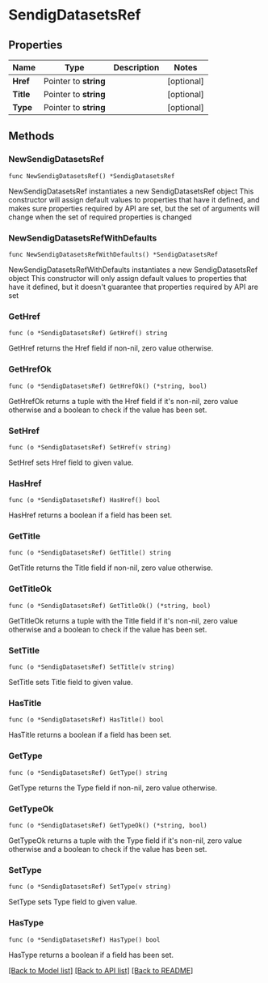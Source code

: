 # SendigDatasetsRef

## Properties

Name | Type | Description | Notes
------------ | ------------- | ------------- | -------------
**Href** | Pointer to **string** |  | [optional] 
**Title** | Pointer to **string** |  | [optional] 
**Type** | Pointer to **string** |  | [optional] 

## Methods

### NewSendigDatasetsRef

`func NewSendigDatasetsRef() *SendigDatasetsRef`

NewSendigDatasetsRef instantiates a new SendigDatasetsRef object
This constructor will assign default values to properties that have it defined,
and makes sure properties required by API are set, but the set of arguments
will change when the set of required properties is changed

### NewSendigDatasetsRefWithDefaults

`func NewSendigDatasetsRefWithDefaults() *SendigDatasetsRef`

NewSendigDatasetsRefWithDefaults instantiates a new SendigDatasetsRef object
This constructor will only assign default values to properties that have it defined,
but it doesn't guarantee that properties required by API are set

### GetHref

`func (o *SendigDatasetsRef) GetHref() string`

GetHref returns the Href field if non-nil, zero value otherwise.

### GetHrefOk

`func (o *SendigDatasetsRef) GetHrefOk() (*string, bool)`

GetHrefOk returns a tuple with the Href field if it's non-nil, zero value otherwise
and a boolean to check if the value has been set.

### SetHref

`func (o *SendigDatasetsRef) SetHref(v string)`

SetHref sets Href field to given value.

### HasHref

`func (o *SendigDatasetsRef) HasHref() bool`

HasHref returns a boolean if a field has been set.

### GetTitle

`func (o *SendigDatasetsRef) GetTitle() string`

GetTitle returns the Title field if non-nil, zero value otherwise.

### GetTitleOk

`func (o *SendigDatasetsRef) GetTitleOk() (*string, bool)`

GetTitleOk returns a tuple with the Title field if it's non-nil, zero value otherwise
and a boolean to check if the value has been set.

### SetTitle

`func (o *SendigDatasetsRef) SetTitle(v string)`

SetTitle sets Title field to given value.

### HasTitle

`func (o *SendigDatasetsRef) HasTitle() bool`

HasTitle returns a boolean if a field has been set.

### GetType

`func (o *SendigDatasetsRef) GetType() string`

GetType returns the Type field if non-nil, zero value otherwise.

### GetTypeOk

`func (o *SendigDatasetsRef) GetTypeOk() (*string, bool)`

GetTypeOk returns a tuple with the Type field if it's non-nil, zero value otherwise
and a boolean to check if the value has been set.

### SetType

`func (o *SendigDatasetsRef) SetType(v string)`

SetType sets Type field to given value.

### HasType

`func (o *SendigDatasetsRef) HasType() bool`

HasType returns a boolean if a field has been set.


[[Back to Model list]](../README.md#documentation-for-models) [[Back to API list]](../README.md#documentation-for-api-endpoints) [[Back to README]](../README.md)


